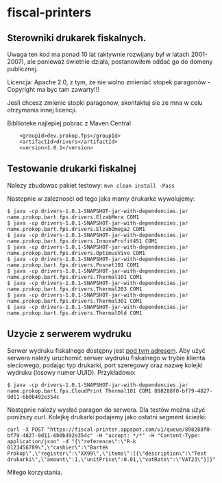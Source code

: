 # fiscal-printers

## Sterowniki drukarek fiskalnych.

Uwaga ten kod ma ponad 10 lat (aktywnie rozwijany był w latach 2001-2007), ale ponieważ świetnie działa, postanowiłem oddać go do domeny publicznej.

Licencja: Apache 2.0, z tym, że nie wolno zmieniać stopek paragonów - Copyright ma byc tam zawarty!!!

Jesli chcesz zmienic stopki paragonow, skontaktuj sie ze mna w celu otrzymania innej licencji.

Bibllioteke najlepiej pobrac z Maven Central

```
    <groupId>dev.prokop.fps</groupId>
    <artifactId>drivers</artifactId>
    <version>1.0.1</version>
```

## Testowanie drukarki fiskalnej

Nalezy zbudowac pakiet testowy: ```mvn clean install -Pass```

Nastepnie w zaleznosci od tego jaka mamy drukarke wywolujemy:

```
$ java -cp drivers-1.0.1-SNAPSHOT-jar-with-dependencies.jar name.prokop.bart.fps.drivers.ElzabMera COM1
$ java -cp drivers-1.0.1-SNAPSHOT-jar-with-dependencies.jar name.prokop.bart.fps.drivers.ElzabOmega2 COM1
$ java -cp drivers-1.0.1-SNAPSHOT-jar-with-dependencies.jar name.prokop.bart.fps.drivers.InnovaProfit451 COM1
$ java -cp drivers-1.0.1-SNAPSHOT-jar-with-dependencies.jar name.prokop.bart.fps.drivers.OptimusVivo COM1
$ java -cp drivers-1.0.1-SNAPSHOT-jar-with-dependencies.jar name.prokop.bart.fps.drivers.Posnet101 COM1
$ java -cp drivers-1.0.1-SNAPSHOT-jar-with-dependencies.jar name.prokop.bart.fps.drivers.Thermal101 COM1
$ java -cp drivers-1.0.1-SNAPSHOT-jar-with-dependencies.jar name.prokop.bart.fps.drivers.Thermal203 COM1
$ java -cp drivers-1.0.1-SNAPSHOT-jar-with-dependencies.jar name.prokop.bart.fps.drivers.Thermal301 COM1
$ java -cp drivers-1.0.1-SNAPSHOT-jar-with-dependencies.jar name.prokop.bart.fps.drivers.ThermalOld COM1
```

## Uzycie z serwerem wydruku

Serwer wydruku fiskalnego dostępny jest [pod tym adresem](https://fiscal-printer.appspot.com/). Aby użyć serwera należy uruchomić serwer wydruku fiskalnego w trybie klienta sieciowego, podając typ drukarki, port szeregowy oraz nazwę kolejki wydruku (losowy numer UUID). Przykładowo:

```
$ java -cp drivers-1.0.1-SNAPSHOT-jar-with-dependencies.jar name.prokop.bart.fps.CloudPrint Thermal101 COM1 898288f0-bf79-4827-9d11-6b0b492e354c
```

Następnie należy wysłać paragon do serwera. Dla testów można użyć poniższy curl. Kolejkę drukarki podajemy jako ostatni segment ścieżki:

```
curl -X POST "https://fiscal-printer.appspot.com/v1/queue/898288f0-bf79-4827-9d11-6b0b492e354c" -H "accept: */*" -H "Content-Type: application/json" -d "{\"reference\":\"R-k 0123456789\",\"cashier\":\"Bartek Prokop\",\"register\":\"XX99\",\"items\":[{\"description\":\"Test drukarki\",\"amount\":1,\"unitPrice\":0.01,\"vatRate\":\"VAT23\"}]}"
```

Miłego korzystania.
